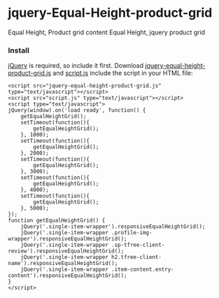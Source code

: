 # jquery-Equal-Height-product-grid
Equal Height, Product  grid content Equal Height, jquery product grid

### Install

[jQuery](http://jquery.com/download/) is required, so include it first.
  Download [jquery-equal-height-product-grid.js](https://github.com/modimayur/jquery-Equal-Height-product-grid/blob/master/js/jquery-equal-height-product-grid.js) and [script.js](https://github.com/modimayur/jquery-Equal-Height-product-grid/blob/master/js/script.js) include the script in your HTML file:

	<script src="jquery-equal-height-product-grid.js" type="text/javascript"></script>
	<script src="script.js" type="text/javascript"></script>
	<script type="text/javascript">
	jQuery(window).on('load ready', function() {
		getEqualHeightGrid();
		setTimeout(function(){
			getEqualHeightGrid();
		}, 1000);
		setTimeout(function(){
			getEqualHeightGrid();
		}, 2000);
		setTimeout(function(){
			getEqualHeightGrid();
		}, 3000);
		setTimeout(function(){
			getEqualHeightGrid();
		}, 4000);
		setTimeout(function(){
			getEqualHeightGrid();
		}, 5000);
	});
	function getEqualHeightGrid() {
		jQuery('.single-item-wrapper').responsiveEqualHeightGrid();
		jQuery('.single-item-wrapper .profile-img-wrapper').responsiveEqualHeightGrid();
		jQuery('.single-item-wrapper .sp-tfree-client-review').responsiveEqualHeightGrid();
		jQuery('.single-item-wrapper h2.tfree-client-name').responsiveEqualHeightGrid();
		jQuery('.single-item-wrapper .item-content.entry-content').responsiveEqualHeightGrid();
	}
	</script>
